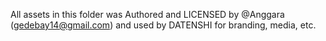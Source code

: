 All assets in this folder was Authored and LICENSED by @Anggara (gedebay14@gmail.com) and used by DATENSHI for branding, media, etc.

